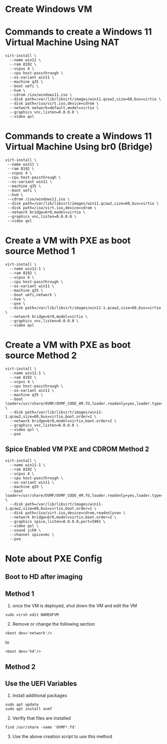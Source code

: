 # Create Windows VM

# Commands to create a Windows 11 Virtual Machine Using NAT 

```
virt-install \
  --name win11 \
  --ram 8192 \
  --vcpus 4 \
  --cpu host-passthrough \
  --os-variant win11 \
  --machine q35 \
  --boot uefi \
  --hvm \
  --cdrom /iso/windows11.iso \
  --disk path=/var/lib/libvirt/images/win11.qcow2,size=60,bus=virtio \
  --disk path=/iso/virt.iso,device=cdrom \
  --network network=default,model=virtio \
  --graphics vnc,listen=0.0.0.0 \
  --video qxl
  ```
# Commands to create a Windows 11 Virtual Machine Using br0 (Bridge)
 ```
 virt-install \
  --name win11 \
  --ram 8192 \
  --vcpus 4 \
  --cpu host-passthrough \
  --os-variant win11 \
  --machine q35 \
  --boot uefi \
  --hvm \
  --cdrom /iso/windows11.iso \
  --disk path=/var/lib/libvirt/images/win11.qcow2,size=60,bus=virtio \
  --disk path=/iso/virt.iso,device=cdrom \
  --network bridge=br0,model=virtio \
  --graphics vnc,listen=0.0.0.0 \
  --video qxl
```
# Create a VM with PXE as boot source Method 1
```
virt-install \
  --name win11-1 \
  --ram 8192 \
  --vcpus 4 \
  --cpu host-passthrough \
  --os-variant win11 \
  --machine q35 \
  --boot uefi,network \
  --hvm \
  --pxe \
  --disk path=/var/lib/libvirt/images/win11-1.qcow2,size=60,bus=virtio \
  --network bridge=br0,model=virtio \
  --graphics vnc,listen=0.0.0.0 \
  --video qxl
```
# Create a VM with PXE as boot source Method 2
```
virt-install \
  --name win11-1 \
  --ram 8192 \
  --vcpus 4 \
  --cpu host-passthrough \
  --os-variant win11 \
  --machine q35 \
  --boot loader=/usr/share/OVMF/OVMF_CODE_4M.fd,loader.readonly=yes,loader.type=pflash,nvram.template=/usr/share/OVMF/OVMF_VARS_4M.fd,bootmenu.enable=yes \
  --disk path=/var/lib/libvirt/images/win11-1.qcow2,size=60,bus=virtio,boot.order=1 \
  --network bridge=br0,model=virtio,boot.order=2 \
  --graphics vnc,listen=0.0.0.0 \
  --video qxl \
  --pxe

```
## Spice Enabled VM PXE and CDROM Method 2
```
virt-install \
  --name win11-1 \
  --ram 8192 \
  --vcpus 4 \
  --cpu host-passthrough \
  --os-variant win11 \
  --machine q35 \
  --boot loader=/usr/share/OVMF/OVMF_CODE_4M.fd,loader.readonly=yes,loader.type=pflash,nvram.template=/usr/share/OVMF/OVMF_VARS_4M.fd,bootmenu.enable=yes \
  --disk path=/var/lib/libvirt/images/win11-1.qcow2,size=60,bus=virtio,boot.order=1 \
  --disk path=/iso/virt.iso,device=cdrom,readonly=on \
  --network bridge=br0,model=virtio,boot.order=2 \
  --graphics spice,listen=0.0.0.0,port=5901 \
  --video qxl \
  --sound ich9 \
  --channel spicevmc \
  --pxe
```


# Note about PXE Config
## Boot to HD after imaging
## Method 1

1. once the VM is deployed, shut down the VM and edit the VM
```
sudo virsh edit NAMEOFVM
```
2. Remove or change the following section
```
<boot dev='network'/>
```
to
```
<boot dev='hd'/>
```

## Method 2
## Use the UEFI Variables
1. Install additional packages
```
sudo apt update
sudo apt install ovmf
```
2. Verifiy that files are installed
```
find /usr/share -name 'OVMF*.fd'
```
3. Use the above creation script to use this method